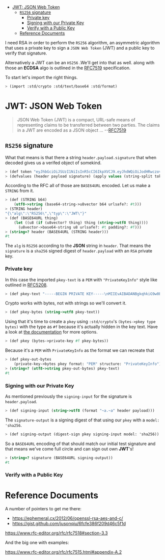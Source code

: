 - [JWT: JSON Web Token](#org23921cb)
    - [`RS256` signature](#org0ae03de)
      - [Private key](#org7ba532e)
      - [Signing with our Private Key](#org91964e3)
      - [Verify with a Public Key](#orgecf80fc)
  - [Reference Documents](#org66e4081)

I need RSA in order to perform the `RS256` algorithm, an asymmetric algorithm that uses a private key to sign a `JSON Web Token` (JWT) and a public key to verify that signature.

Alternatively a JWT can be an `HS256` .We'll get into that as well. along with those an **ECDSA** algo is outlined in the [RFC7519](https://datatracker.ietf.org/doc/html/rfc7519) specification.

To start let's import the right things.

```scheme
> (import :std/crypto :std/text/base64 :std/format)
```


<a id="org23921cb"></a>

# JWT: JSON Web Token

> JSON Web Token (JWT) is a compact, URL-safe means of representing claims to be transferred between two parties. The claims in a JWT are encoded as a JSON object &#x2026; --[RFC7519](https://datatracker.ietf.org/doc/html/rfc7519)


<a id="org0ae03de"></a>

## `RS256` signature

What that means is that there a string `header.payload.signature` that when decoded gives us a verifed object of somekind.

```scheme
> (def token "eyJhbGciOiJSUzI1NiIsInR5cCI6IkpXVCJ9.eyJhdWQiOiJodHRwczovL2lkZW50aXR5dG9vbGtpdC5nb29nbGVhcGlzLmNvbS9nb29nbGUuaWRlbnRpdHkuaWRlbnRpdHl0b29sa2l0LnYxLklkZW50aXR5VG9vbGtpdCIsImlhdCI6MTc1MjAxNzc2NSwiZXhwIjoxNzUyMDIxMzY1LCJpc3MiOiJmaXJlYmFzZS1hZG1pbnNkay1mYnN2Y0BlbGVjdHJvbmljLWNsYWltcy1tYW5hZ2VyLmlhbS5nc2VydmljZWFjY291bnQuY29tIiwic3ViIjoiZmlyZWJhc2UtYWRtaW5zZGstZmJzdmNAZWxlY3Ryb25pYy1jbGFpbXMtbWFuYWdlci5pYW0uZ3NlcnZpY2VhY2NvdW50LmNvbSIsInVpZCI6IjEifQ.XEBUFxgXvN0etkU1Fd4q7B-uqAVtlkJQOwG_dvj1osxvk6nnnByTO3BTgQgILXNhkPzePh9-LCZc_70VYGbodnzK7VxwjHas5Kg9LXueSdkdXDXwzdB2b1hPoXg95BVBe5iOou5j6g9PlRfrjkL05MIKE9dKuZl8n3Am11LUTijRyc20nWSwS86OmElkiU_XUD_O_r_CyygAUdNxIYkpWZVcbKsFaZpc9rA9Lj8DDLH-l7EeBkywv1Oi7dKd-9HxIYB8vVnp3txNhM6egP293YY9OqKDvOB6lvJ7mKaPTWbpY3PDh6XU4I5HUHKmU8bRReO0ZkPyy8t6oi3HVx_KoQ")
> (defvalues (header payload signature) (apply values (string-split token #\.)))
```

According to the RFC all of those are `BASE64URL` encoded. Let us make a `STRING` from it.

```scheme
> (def (STRING b64)
    (utf8->string (base64-string->u8vector b64 urlsafe?: #t)))
> (STRING header)
"{\"alg\":\"RS256\",\"typ\":\"JWT\"}"
> (def (BASE64URL thing)
    (let ((u8 (if (u8vector? thing) thing (string->utf8 thing))))
      (u8vector->base64-string u8 urlsafe?: #t padding?: #f)))
> (string=? header (BASE64URL (STRING header)))
#t
```

The `alg` is `RS256` according to the **JSON** string in `header`. That means the `signature` is a `sha256` signed digest of `header.payload` with an `RSA` private key.


<a id="org7ba532e"></a>

### Private key

In this case the imported `pkey-text` is a `PEM` with `"PrivateKeyInfo"` style like outlined in [RFC5208](https://datatracker.ietf.org/doc/html/rfc5208).

```scheme
> (def pkey-text "-----BEGIN PRIVATE KEY-----\nMIIEvAIBADANBgkqhkiG9w0BAQEFAASCBKYwggSiAgEAAoIBAQDT0U3Pw6EkTaQO\nQFBkcMsTEBeyBibv5NvBvevWvVCF1IN0j1hz3gsudOHbe2Uo9Ncm4HxK7QFrZsh9\nHZcFGALYyGRCqPX2RK/Zg66yqh0rdQdzhTr6JNDI2q63kxfaCzXS6ZIAMJ7XzMT0\nNl+O5V5JK8EO+MegvRrq1lgxBP8OGGhC2G+yC/uilZ43gtCZKioa2uZba0nWa4hX\ngH/DMmNeasLTFFDMcikabDtZSKsxtVa8NIZ0YgpUQkaAMf73vjcBHHKocytFJOBR\nU/uwKUVtkwhDYvAVLJXITIJe91UyJ+57uIEBeEbIGeBEfzrp9SVuwYyIvwr84WHe\n/NMkjTErAgMBAAECgf8LywrYJ7drrMW2YoE1RPEnc1UxhUQWwLzVRsytyU2ZeQgA\nh6Qq6epy9oNaMad/Kj00HSBQHD8UPxDMoK+Q+x1cAcw5eNumnPc0HMVcaQhRVCBu\nLobB/DbO3Wteh1itCKmbEusMZ3NmmmwTqxSS/GrGyWSyKThh1u0A1mX0sdKE3VlU\nkzJsX+WKDENraG7RKXh89d98Vq7bjeSHW6AJr+i16XXgM68obFSpY6EDxz5NtTOt\nJEllJMCLKIlaHLDz08/nZXRvmfEFYjf6+Z2CsffNXUjoi1ECWjEpUN74yPR4C/Rx\nYDIyObg8LIQXrGGXmL1t10DYV2VDVecV+V3hTj0CgYEA8Y8VdUf9Si0mLuxicTj1\nflUKhr/2hAfOvy3KOH74kR4iiC1rBZToFc35xzGeOGuVrF2OVyZrUTvhDFdz8MZ7\nrL1wjadoaiiYIAgL5gMFB846Qhm0gRSSIPzPesYI6oid3vIaQ/yCNwtdmcrUqoyQ\n/uPV/YmrOJy9JVc0P9R2kM0CgYEA4HsL9ph5JJo8g7Rl2eCK8M2VK9vEUK+ka01U\nz9hVXfFkEEZCSF7H3CAk7H3jKKTx2ZXw6G60v+FsRHhL6oLqZgmUMMsVeDydNKyr\nIkw+wGj56JFJXFDYYyvMOOU0Tz4YM0vubrGUycTx9tDE7ZBKAijIrT8J5sa0rcoG\nqFvr6dcCgYEAiWpeSKO1YZchm5v5vHMspLt4C4P0ltNiN7uyyETi3psIBfPgaAJ3\nrL/KEhkV6v643J80NDu03Td1JPIzEIu5G2GBP/Q2H/4L3Fz3d9fL6s7UsXmyB6RO\nJNnspek2dUVWmdecPYTOBsY+bxjFtmfUrEusFllUwBXaO/3JyW3yLRkCgYARvUeN\nvjDclp+vnMLru9Xe/7AJHj3eTnME08CfCC5+1QOeUZ8NTwgmOhgQ5EXeQWKnWjUG\neTEpdKv0oTkGmD/jvmAKlxHkRY36yqZfeH0BAYq2OTz94ZmoBJ8H4/0FQhfxfc+i\nyb/DTh/87DSTvXJLx2NMZY3nwc4naa6rAVCcUwKBgQDW4QP3cPiOpyNUlws0D98L\nAvTJxS1GW4z6jkAfcpArQ9FF5cDva4JkEzjFDSMj69KG0rCFzmbSbAKMUGcne8lh\nNzJ15SNHJ6tBLGsllB0vqv7SWWj4kEWC7snXcNETaCvVzUbV0boQZAcJ7gOSweWw\nErJ9eO6qLxw64/e2dwwDHA==\n-----END PRIVATE KEY-----\n")
```

Crypto works with bytes, not with strings so we'll convert it.

```scheme
> (def pkey-bytes (string->utf8 pkey-text))
```

Using that it's time to create a `pkey` using `:std/crypto`'s `(bytes->pkey type bytes)` with the type as `#f` because it's actually hidden in the key text. Have a look at [the documentation](https://cons.io/reference/std/crypto.html#bytes-to-private-key) for more options.

```scheme
> (def pkey (bytes->private-key #f pkey-bytes))
```

Because it's a `PEM` with `PrivateKeyInfo` as the format we can recreate that

```scheme
> (def pkey-out-bytes
    (private-key->bytes pkey format: "PEM" structure: "PrivateKeyInfo"))
> (string=? (utf8->string pkey-out-bytes) pkey-text)
#t
```


<a id="org91964e3"></a>

### Signing with our Private Key

As mentioned previously the `signing-input` for the signature is `header.payload`.

```scheme
> (def signing-input (string->utf8 (format "~a.~a" header payload)))
```

The `signature-output` is a signing digest of that using our `pkey` with a `model: 'sha256`.

```scheme
> (def signing-output (digest-sign pkey signing-input model: 'sha256))
```

So a `BASE64URL` encoding of that should match our initial test signature and that means we've come full circle and can sign out own **JWT**'s!

```scheme
> (string=? signature (BASE64URL signing-output))
#t
```


<a id="orgecf80fc"></a>

### Verify with a Public Key


<a id="org66e4081"></a>

# Reference Documents

A number of pointers to get me there:

-   <https://ephemeral.cx/2012/06/openssl-rsa-aes-and-c/>
-   <https://gist.github.com/jusonqiu/6fcfe386f209d46c5f1d>

<https://www.rfc-editor.org/rfc/rfc7518#section-3.3>

And the big one with examples:

<https://www.rfc-editor.org/rfc/rfc7515.html#appendix-A.2>
